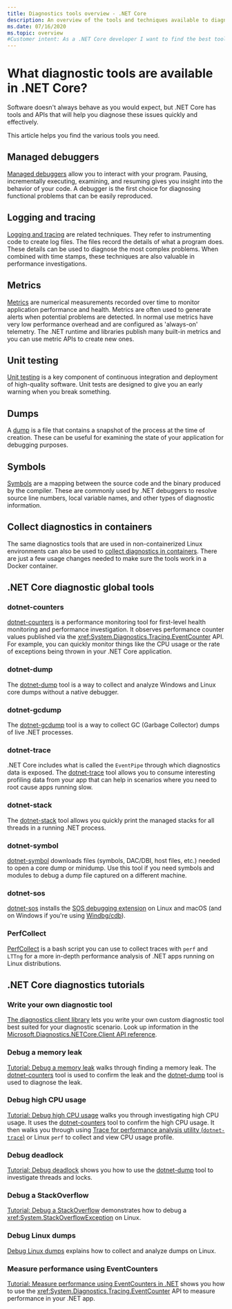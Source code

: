 ```yaml
---
title: Diagnostics tools overview - .NET Core
description: An overview of the tools and techniques available to diagnose .NET Core applications.
ms.date: 07/16/2020
ms.topic: overview
#Customer intent: As a .NET Core developer I want to find the best tools to help me diagnose problems so that I can be productive.
---
```

# What diagnostic tools are available in .NET Core?

Software doesn't always behave as you would expect, but .NET Core has tools and APIs that will help you diagnose these issues quickly and effectively.

This article helps you find the various tools you need.

## Managed debuggers

[Managed debuggers](managed-debuggers.md) allow you to interact with your program. Pausing, incrementally executing, examining,  and resuming gives you insight into the behavior of your code. A debugger is the first choice for diagnosing functional problems that can be easily reproduced.

## Logging and tracing

[Logging and tracing](logging-tracing.md) are related techniques. They refer to instrumenting code to create log files. The files record the details of what a program does. These details can be used to diagnose the most complex problems. When combined with time stamps, these techniques are also valuable in performance investigations.

## Metrics

[Metrics](metrics.md) are numerical measurements recorded over time to monitor application performance and health. Metrics are often used to
generate alerts when potential problems are detected. In normal use metrics have very low performance overhead and are configured as
'always-on' telemetry. The .NET runtime and libraries publish many built-in metrics and you can use metric APIs to create new ones.

## Unit testing

[Unit testing](../testing/index.md) is a key component of continuous integration and deployment of high-quality software. Unit tests are designed to give you an early warning when you break something.

## Dumps

A [dump](./dumps.md) is a file that contains a snapshot of the process at the time of creation. These can be useful for examining the state of your application for debugging purposes.

## Symbols

[Symbols](./symbols.md) are a mapping between the source code and the binary produced by the compiler. These are commonly used by .NET debuggers to resolve source line numbers, local variable names, and other types of diagnostic information.

## Collect diagnostics in containers

The same diagnostics tools that are used in non-containerized Linux environments can also be used to [collect diagnostics in containers](diagnostics-in-containers.md). There are just a few usage changes needed to make sure the tools work in a Docker container.

## .NET Core diagnostic global tools

### dotnet-counters

[dotnet-counters](dotnet-counters.md) is a performance monitoring tool for first-level health monitoring and performance investigation. It observes performance counter values published via the <xref:System.Diagnostics.Tracing.EventCounter> API. For example, you can quickly monitor things like the CPU usage or the rate of exceptions being thrown in your .NET Core application.

### dotnet-dump

The [dotnet-dump](dotnet-dump.md) tool is a way to collect and analyze Windows and Linux core dumps without a native debugger.

### dotnet-gcdump

The [dotnet-gcdump](dotnet-gcdump.md) tool is a way to collect GC (Garbage Collector) dumps of live .NET processes.

### dotnet-trace

.NET Core includes what is called the `EventPipe` through which diagnostics data is exposed. The [dotnet-trace](dotnet-trace.md) tool allows you to consume interesting profiling data from your app that can help in scenarios where you need to root cause apps running slow.

### dotnet-stack

The [dotnet-stack](dotnet-stack.md) tool allows you quickly print the managed stacks for all threads in a running .NET process.

### dotnet-symbol

[dotnet-symbol](dotnet-symbol.md) downloads files (symbols, DAC/DBI, host files, etc.) needed to open a core dump or minidump. Use this tool if you need symbols and modules to debug a dump file captured on a different machine.

### dotnet-sos

[dotnet-sos](dotnet-sos.md) installs the [SOS debugging extension](sos-debugging-extension.md) on Linux and macOS (and on Windows if you're using [Windbg/cdb](/windows-hardware/drivers/debugger/debugger-download-tools)).

### PerfCollect

[PerfCollect](trace-perfcollect-lttng.md) is a bash script you can use to collect traces with `perf` and `LTTng` for a more in-depth performance analysis of .NET apps running on Linux distributions.

## .NET Core diagnostics tutorials

### Write your own diagnostic tool

[The diagnostics client library](diagnostics-client-library.md) lets you write your own custom diagnostic tool best suited for your diagnostic scenario. Look up information in the [Microsoft.Diagnostics.NETCore.Client API reference](microsoft-diagnostics-netcore-client.md).

### Debug a memory leak

[Tutorial: Debug a memory leak](debug-memory-leak.md) walks through finding a memory leak. The [dotnet-counters](dotnet-counters.md) tool is used to confirm the leak and the [dotnet-dump](dotnet-dump.md) tool is used to diagnose the leak.

### Debug high CPU usage

[Tutorial: Debug high CPU usage](debug-highcpu.md) walks you through investigating high CPU usage. It uses the [dotnet-counters](dotnet-counters.md) tool to confirm the high CPU usage. It then walks you through using [Trace for performance analysis utility (`dotnet-trace`)](dotnet-trace.md) or Linux `perf` to collect and view CPU usage profile.

### Debug deadlock

[Tutorial: Debug deadlock](debug-deadlock.md) shows you how to use the [dotnet-dump](dotnet-dump.md) tool to investigate threads and locks.

### Debug a StackOverflow

[Tutorial: Debug a StackOverflow](debug-stackoverflow.md) demonstrates how to debug a <xref:System.StackOverflowException> on Linux.

### Debug Linux dumps

[Debug Linux dumps](debug-linux-dumps.md) explains how to collect and analyze dumps on Linux.

### Measure performance using EventCounters

[Tutorial: Measure performance using EventCounters in .NET](event-counter-perf.md) shows you how to use the <xref:System.Diagnostics.Tracing.EventCounter> API to measure performance in your .NET app.
